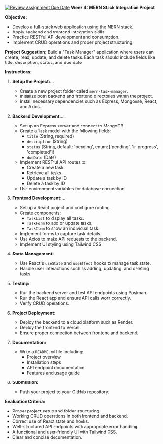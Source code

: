 [![Review Assignment Due Date](https://classroom.github.com/assets/deadline-readme-button-22041afd0340ce965d47ae6ef1cefeee28c7c493a6346c4f15d667ab976d596c.svg)](https://classroom.github.com/a/qLSYLPjq)
**Week 4: MERN Stack Integration Project**

**Objective:**

- Develop a full-stack web application using the MERN stack.
- Apply backend and frontend integration skills.
- Practice RESTful API development and consumption.
- Implement CRUD operations and proper project structuring.

**Project Suggestion:** Build a "Task Manager" application where users can create, read, update, and delete tasks. Each task should include fields like title, description, status, and due date.

**Instructions:**

1. **Setup the Project:**...
   - Create a new project folder called `mern-task-manager`.
   - Initialize both backend and frontend directories within the project.
   - Install necessary dependencies such as Express, Mongoose, React, and Axios.

2. **Backend Development:**...
   - Set up an Express server and connect to MongoDB.
   - Create a `Task` model with the following fields:
     - `title` (String, required)
     - `description` (String)
     - `status` (String, default: 'pending', enum: ['pending', 'in progress', 'completed'])
     - `dueDate` (Date)
   - Implement RESTful API routes to:
     - Create a new task
     - Retrieve all tasks
     - Update a task by ID
     - Delete a task by ID
   - Use environment variables for database connection.

3. **Frontend Development:**...
   - Set up a React project and configure routing.
   - Create components:
     - `TaskList` to display all tasks.
     - `TaskForm` to add or update tasks.
     - `TaskItem` to show an individual task.
   - Implement forms to capture task details.
   - Use Axios to make API requests to the backend.
   - Implement UI styling using Tailwind CSS.

4. **State Management:**
   - Use React's `useState` and `useEffect` hooks to manage task state.
   - Handle user interactions such as adding, updating, and deleting tasks.

5. **Testing:**
   - Run the backend server and test API endpoints using Postman.
   - Run the React app and ensure API calls work correctly.
   - Verify CRUD operations.

6. **Project Deployment:**
   - Deploy the backend to a cloud platform such as Render.
   - Deploy the frontend to Vercel.
   - Ensure proper connection between frontend and backend.

7. **Documentation:**
   - Write a `README.md` file including:
     - Project overview
     - Installation steps
     - API endpoint documentation
     - Features and usage guide

8. **Submission:**
   - Push your project to your GitHub repository.

**Evaluation Criteria:**

- Proper project setup and folder structuring.
- Working CRUD operations in both frontend and backend.
- Correct use of React state and hooks.
- Well-structured API endpoints with appropriate error handling.
- A functional and user-friendly UI with Tailwind CSS.
- Clear and concise documentation.

